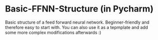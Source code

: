 # Basic-FFNN-Structure (in Pycharm)
Basic structure of a feed forward neural network. Beginner-friendly and therefore easy to start with. You can also use it as a tepmplate and add some more complex modifications afterwards :)
